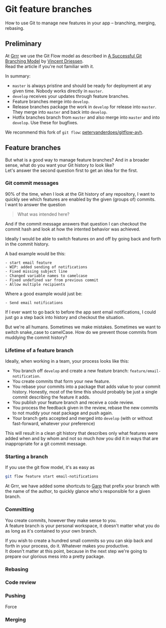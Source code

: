 # Git feature branches

How to use Git to manage new features in your app – branching, merging, rebasing.

## Preliminary

At [Grrr](http://github.com/grrr-amsterdam) we use the Git Flow model as described in [A Successful Git Branching Model](http://nvie.com/posts/a-successful-git-branching-model/) by [Vincent Driessen](https://github.com/nvie).  
Read the article if you're not familiar with it. 

In summary:

- `master` is always pristine and should be ready for deployment at any given time. Nobody works directly in `master`.
- `develop` receives your updates through feature branches. 
- Feature branches merge into `develop`.
- Release branches package the work in `develop` for release into `master`. They merge into `master` and back into `develop`.
- Hotfix branches branch from `master` and also merge into `master` and into `develop`. Use these for bugfixes.

We recommend this fork of `git flow`: [petervanderdoes/gitflow-avh](https://github.com/petervanderdoes/gitflow-avh).

## Feature branches

But what is a good way to manage feature branches? And in a broader sense, what do you want your Git history to look like?  
Let's answer the second question first to get an idea for the first.

### Git commit messages

90% of the time, when I look at the Git history of any repository, I want to quickly see which features are enabled by the given (groups of) commits.  
I want to answer the question

> What was intended here?

And if the commit message answers that question I can checkout the commit hash and look at how the intented behavior was achieved.  

Ideally I would be able to switch features on and off by going back and forth in the commit history.  

A bad example would be this:

```
- start email feature
- WIP: added sending of notifications
- Fixed missing subject line
- Changed variable names to camelcase
- Fixed undefined var from previous commit
- Allow multiple recipients
```

Where a good example would just be:

```
- Send email notifications
```

If I ever want to go back to before the app sent email notifications, I could just go a step back into history and checkout the situation.  

But we're all humans. Sometimes we make mistakes. Sometimes we want to switch snake_case to camelCase. How do we prevent those commits from muddying the commit history?

### Lifetime of a feature branch

Ideally, when working in a team, your process looks like this:

- You branch off `develop` and create a new feature branch: `feature/email-notification`.
- You create commits that form your new feature.
- You rebase your commits into a package that adds value to your commit history. Honestly, most of the time this should probably be just a single commit describing the feature it adds.
- You publish your feature branch and receive a code review.
- You process the feedback given in the review, rebase the new commits to not muddy your neat package and push again.
- Your branch gets accepted and merged into `develop` (with or without fast-forward, whatever your preference)

This will result in a clean git history that describes only what features were added when and by whom and not so much _how_ you did it in ways that are inappropriate for a git commit message.

### Starting a branch

If you use the git flow model, it's as easy as 

```bash
git flow feature start email-notifications
```

At Grrr, we have added some shortcuts to [Garp](https://github.com/grrr-amsterdam/garp3) that prefix your branch with the name of the author, to quickly glance who's responsible for a given branch.

### Committing

You create commits, however they make sense to you.  
A feature branch is your personal workspace, it doesn't matter what you do as long as it's contained to your own branch.

If you wish to create a hundred small commits so you can skip back and forth in your process, do it. Whatever makes you productive.  
It doesn't matter at this point, because in the next step we're going to prepare our glorious mess into a pretty package.

### Rebasing

### Code review

### Pushing 

Force

### Merging
